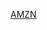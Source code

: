[AMZN](https://github.com/bastianastudillo98/Financial-analysis/blob/main/Amazon%20Financial%20Analysis/AMZN.pdf)
